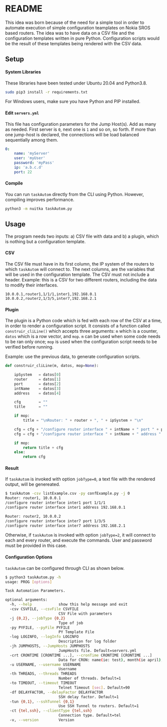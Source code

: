 # README #

This idea was born because of the need for a simple tool in order to automate execution of simple configuration teamplates on Nokia SROS based routers. The idea was to have data on a CSV file and the configuration templates written in pure Python. Configuration scripts would be the result of these templates being rendered with the CSV data.

## Setup ##

#### System Libraries
These libraries have been tested under Ubuntu 20.04 and Python3.8.

```bash
sudo pip3 install -r requirements.txt
```

For Windows users, make sure you have Python and PIP installed.

#### Edit `servers.yml`
This file has configuration parameters for the Jump Host(s). Add as many as needed. First server is `0`, next one is `1` and so on, so forth. If more than one jump-host is declared, the connections will be load balanced sequentially among them.

```yml
0:
    name: 'myServer'
    user: 'myUser'
    password: 'myPass'
    ip: 'a.b.c.d'
    port: 22
```

#### Compile
You can run `taskAutom` directly from the CLI using Python. However, compiling improves performance.

```bash
python3 -m nuitka taskAutom.py
```

## Usage ##

The program needs two inputs: a) CSV file with data and b) a plugin, which is nothing but a configuration template.

#### CSV

The CSV file must have in its first column, the IP system of the routers to which `taskAutom` will connect to. The next columns, are the variables that will be used in the configuration template. The CSV must not include a header.
Example: this is a CSV for two different routers, including the data to modify their interfaces.

```csv
10.0.0.1,router1,1/1/1,inter1,192.168.0.1
10.0.0.2,router2,1/3/5,inter7,192.168.2.1
```

#### Plugin

The plugin is a Python code which is fed with each row of the CSV at a time, in order to render a configuration script. It consists of a function called `construir_cliLine()` which accepts three arguments: `m` which is a counter, `datos` which is a row vector, and `mop`. `m` can be used when some code needs to be ran only once; `mop` is used when the configuration script needs to be verified before running.

Example: use the previous data, to generate configuration scripts.

```python
def construir_cliLine(m, datos, mop=None):

	ipSystem   = datos[0]
	router     = datos[1]
	port       = datos[2]
	intName    = datos[3]
	address    = datos[4]

	cfg        = ""
	title      = ""

	if mop:
		title = "\nRouter: " + router + ", " + ipSystem + "\n"

	cfg = cfg + "/configure router interface " + intName + " port " + port + "\n"
	cfg = cfg + "/configure router interface " + intName + " address " + address + "\n"

	if mop:
		return title + cfg
	else:
		return cfg
```

#### Result

If `taskAutom` is invoked with option `jobType=0`, a text file with the rendered output, will be genereated.

```bash
$ taskAutom -csv listExample.csv -py confExample.py -j 0
Router: router1, 10.0.0.1
/configure router interface inter1 port 1/1/1
/configure router interface inter1 address 192.168.0.1

Router: router2, 10.0.0.2
/configure router interface inter7 port 1/3/5
/configure router interface inter7 address 192.168.2.1
```

Otherwise, if `taskAutom` is invoked with option `jobType=2`, it will connect to each and every router, and execute the commands. User and password must be provided in this case.

#### Configuration Options

`taskAutom` can be configured through CLI as shown below.

```bash
$ python3 taskAutom.py -h
usage: PROG [options]

Task Automation Parameters.

optional arguments:
  -h, --help            show this help message and exit
  -csv CSVFILE, --csvFile CSVFILE
                        CSV File with parameters
  -j {0,2}, --jobType {0,2}
                        Type of job
  -py PYFILE, --pyFile PYFILE
                        PY Template File
  -log LOGINFO, --logInfo LOGINFO
                        Description for log folder
  -jh JUMPHOSTS, --JumpHosts JUMPHOSTS
                        JumpHosts file. Default=servers.yml
  -crt CRONTIME [CRONTIME ...], --cronTime CRONTIME [CRONTIME ...]
                        Data for CRON: name(ie: test), month(ie april), weekday(ie monday), day-of-month(ie 28), hour(ie 17), minute(ie 45).
  -u USERNAME, --username USERNAME
                        Username
  -th THREADS, --threads THREADS
                        Number of threads. Default=1
  -to TIMEOUT, --timeout TIMEOUT
                        Telnet Timeout [sec]. Default=90
  -df DELAYFACTOR, --delayFactor DELAYFACTOR
                        SSH delay factor. Default=1
  -tun {0,1}, --sshTunnel {0,1}
                        Use SSH Tunnel to routers. Default=1
  -ct {tel,ssh}, --clientType {tel,ssh}
                        Connection type. Default=tel
  -v, --version         Version
```